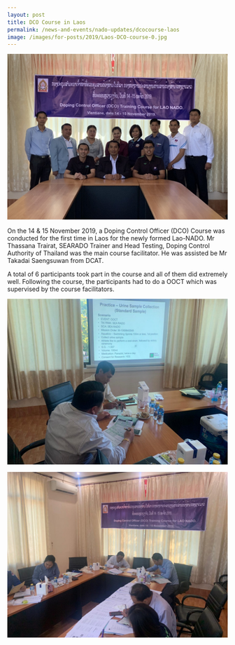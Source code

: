 ```yaml
---
layout: post
title: DCO Course in Laos
permalink: /news-and-events/nado-updates/dcocourse-laos
image: /images/for-posts/2019/Laos-DCO-course-0.jpg
---
```

![Group Photo](/images/for-posts/2019/Laos-DCO-course-0.jpg)

On the 14 & 15 November 2019, a Doping Control Officer (DCO) Course was conducted for the first time in Laos for the newly formed Lao-NADO. Mr Thassana Trairat, SEARADO Trainer and Head Testing, Doping Control Authority of Thailand was the main course facilitator. He was assisted be Mr Takadai Saengsuwan from DCAT. 

A total of 6 participants took part in the course and all of them did extremely well. Following the course, the participants had to do a OOCT which was supervised by the course facilitators.

![Group Photo](/images/for-posts/2019/Laos-DCO-course-1.jpg)

![Group Photo](/images/for-posts/2019/Laos-DCO-course-2.jpg)
